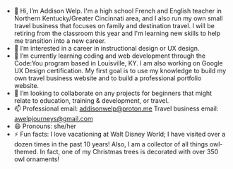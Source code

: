 - 👋 Hi, I’m Addison Welp.  I'm a high school French and English teacher in Northern Kentucky/Greater Cincinnati area, and I also run my own small travel business that focuses on family and destination travel.  I will be retiring from the classroom this year and I'm learning new skills to help me transition into a new career.
- 👀 I’m interested in a career in instructional design or UX design.
- 🌱 I’m currently learning coding and web development through the Code:You program based in Louisville, KY. I am also working on Google UX Design certification. My first goal is to use my knowledge to build my own travel business website and to build a professional portfolio website.
- 💞️ I’m looking to collaborate on any projects for beginners that might relate to education, training & development, or travel.
- 📫 Professional email:  addisonwelp@proton.me   Travel business email:   awelpjourneys@gmail.com
- 😄 Pronouns: she/her
- ⚡ Fun facts: I love vacationing at Walt Disney World; I have visited over a dozen times in the past 10 years!  Also, I am a collector of all things owl-themed.  In fact, one of my Christmas trees is decorated with over 350 owl ornaments!

<!---
welpalw/welpalw is a ✨ special ✨ repository because its `README.md` (this file) appears on your GitHub profile.
You can click the Preview link to take a look at your changes.
--->
